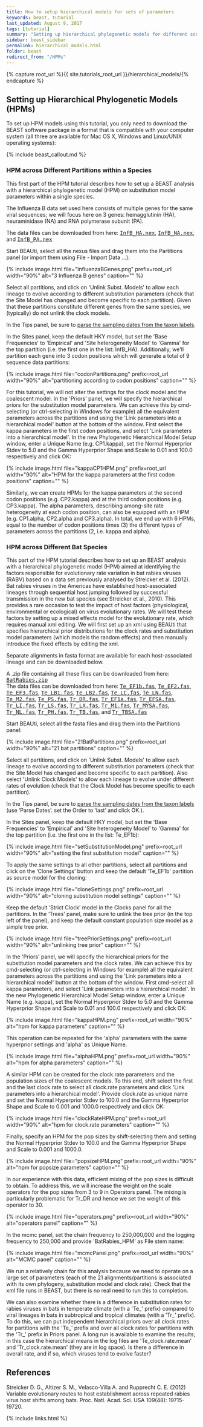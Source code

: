 ```yaml
---
title: How to setup hierarchical models for sets of parameters
keywords: beast, tutorial
last_updated: August 9, 2017
tags: [tutorial]
summary: "Setting up hierarchical phylogenetic models for different scenarios."
sidebar: beast_sidebar
permalink: hierarchical_models.html
folder: beast
redirect_from: "/HPMs"
---
```


{% capture root_url %}{{ site.tutorials_root_url }}/hierarchical_models/{% endcapture %}

## Setting up Hierarchical Phylogenetic Models (HPMs)

To set up HPM models using this tutorial, you only need to download the BEAST software package in a format that is compatible with your computer system (all three are available for Mac OS X, Windows and Linux/UNIX operating systems):

{% include beast_callout.md %}

### HPM across Different Partitions within a Species

This first part of the HPM tutorial describes how to set up a BEAST analysis with a hierarchical phylogenetic model (HPM) on substitution model parameters within a single species.

The Influenza B data set used here consists of multiple genes for the same viral sequences; we will focus here on 3 genes: hemagglutinin (HA), neuraminidase (NA) and RNA polymerase subunit (PA).

<div class="alert alert-success" role="alert"><i class="fa fa-download fa-lg"></i> 
The data files can be downloaded from here:
<a href="{{ root_url }}files/InfB_HA.nex"><samp>InfB_HA.nex</samp></a>, 
<a href="{{ root_url }}files/InfB_NA.nex"><samp>InfB_NA.nex</samp></a>, and 
<a href="{{ root_url }}files/InfB_PA.nex"><samp>InfB_PA.nex</samp></a>
</div>

Start BEAUti, select all the nexus files and drag them into the Partitions panel (or import them using File - Import Data ...):

{% include image.html file="InfluenzaBGenes.png" prefix=root_url width="90%" alt="3 Influenza B genes" caption="" %}

Select all partitions, and click on 'Unlink Subst. Models' to allow each lineage to evolve according to different substitution parameters (check that the Site Model has changed and become specific to each partition). 
Given that these partitions constitute different genes from the same species, we (typically) do not unlink the clock models.

In the Tips panel, be sure to [parse the sampling dates from the taxon labels](tip_dates).

In the Sites panel, keep the default HKY model, but set the 'Base Frequencies' to 'Empirical' and 'Site heterogeneity Model' to 'Gamma' for the top partition (i.e. the first one in the list: InfB_HA).
Additionally, we'll partition each gene into 3 codon positions which will generate a total of 9 sequence data partitions:

{% include image.html file="codonPartitions.png" prefix=root_url width="90%" alt="partitioning according to codon positions" caption="" %}

For this tutorial, we will not alter the settings for the clock model and the coalescent model.
In the 'Priors' panel, we will specify the hierarchical priors for the substitution model parameters. 
We can achieve this by cmd-selecting (or ctrl-selecting in Windows for example) all the equivalent parameters across the partitions and using the 'Link parameters into a hierarchical model' button at the bottom of the window. 
First select the kappa parameters in the first codon positions, and select 'Link parameters into a hierarchical model'. 
In the new Phylogenetic Hierarchical Model Setup window, enter a Unique Name (e.g. CP1.kappa), set the Normal Hyperprior Stdev to 5.0 and the Gamma Hyperprior Shape and Scale to 0.01 and 100.0 respectively and click OK:

{% include image.html file="kappaCP1HPM.png" prefix=root_url width="90%" alt="HPM for the kappa parameters at the first codon positions" caption="" %}

Similarly, we can create HPMs for the kappa parameters at the second codon positions (e.g. CP2.kappa) and at the third codon positions (e.g. CP3.kappa).
The alpha parameters, describing among-site rate heterogeneity at each codon position, can also be equipped with an HPM (e.g. CP1.alpha, CP2.alpha and CP3.alpha).
In total, we end up with 6 HPMs, equal to the number of codon positions times (3) the different types of parameters across the partitions (2, i.e. kappa and alpha).


### HPM across Different Bat Species

This part of the HPM tutorial describes how to set up an BEAST analysis with a hierarchical phylogenetic model (HPM) aimed at identifying the factors responsible for evolutionary rate variation in bat rabies viruses (RABV) based on a data set previously analysed by Streicker et al. (2012). 
Bat rabies viruses in the Americas have established host-associated lineages through sequential host jumping followed by successful transmission in the new bat species (see Streicker et al., 2010). 
This provides a rare occasion to test the impact of host factors (physiological, environmental or ecological) on virus evolutionary rates. 
We will test these factors by setting up a mixed effects model for the evolutionary rate, which requires manual xml editing. 
We will first set up an xml using BEAUti that specifies hierarchical prior distributions for the clock rates and substitution model parameters (which models the random effects) and then manually introduce the fixed effects by editing the xml.

Separate alignments in fasta format are available for each host-associated lineage and can be downloaded below. 
<div class="alert alert-success" role="alert"><i class="fa fa-download fa-lg"></i> 
A .zip file containing all these files can be downloaded from here:
<a href="{{ root_url }}files/BatRabies.zip"><samp>BatRabies.zip</samp></a>
</div>

<div class="alert alert-success" role="alert"><i class="fa fa-download fa-lg"></i> 
The data files can be downloaded from here:
<a href="{{ root_url }}files/Te_EF1b.fas"><samp>Te_EF1b.fas</samp></a>, 
<a href="{{ root_url }}files/Te_EF2.fas"><samp>Te_EF2.fas</samp></a>, 
<a href="{{ root_url }}files/Te_EF3.fas"><samp>Te_EF3.fas</samp></a>, 
<a href="{{ root_url }}files/Te_LB1.fas"><samp>Te_LB1.fas</samp></a>, 
<a href="{{ root_url }}files/Te_LB2.fas"><samp>Te_LB2.fas</samp></a>, 
<a href="{{ root_url }}files/Te_LC.fas"><samp>Te_LC.fas</samp></a>, 
<a href="{{ root_url }}files/Te_LN.fas"><samp>Te_LN.fas</samp></a>,
<a href="{{ root_url }}files/Te_M2.fas"><samp>Te_M2.fas</samp></a>,
<a href="{{ root_url }}files/Te_PS.fas"><samp>Te_PS.fas</samp></a>,
<a href="{{ root_url }}files/Tr_DR.fas"><samp>Tr_DR.fas</samp></a>,
<a href="{{ root_url }}files/Tr_EF1a.fas"><samp>Tr_EF1a.fas</samp></a>, 
<a href="{{ root_url }}files/Tr_EFSA.fas"><samp>Tr_EFSA.fas</samp></a>,
<a href="{{ root_url }}files/Tr_LI.fas"><samp>Tr_LI.fas</samp></a>,
<a href="{{ root_url }}files/Tr_LS.fas"><samp>Tr_LS.fas</samp></a>,
<a href="{{ root_url }}files/Tr_LX.fas"><samp>Tr_LX.fas</samp></a>,
<a href="{{ root_url }}files/Tr_M1.fas"><samp>Tr_M1.fas</samp></a>,
<a href="{{ root_url }}files/Tr_MYSA.fas"><samp>Tr_MYSA.fas</samp></a>,
<a href="{{ root_url }}files/Tr_NL.fas"><samp>Tr_NL.fas</samp></a>,
<a href="{{ root_url }}files/Tr_PH.fas"><samp>Tr_PH.fas</samp></a>,
<a href="{{ root_url }}files/Tr_TB.fas"><samp>Tr_TB.fas</samp></a>, and
<a href="{{ root_url }}files/Tr_TBSA.fas"><samp>Tr_TBSA.fas</samp></a>
</div>

Start BEAUti, select all the fasta files and drag them into the Partitions panel:

{% include image.html file="21BatPartitions.png" prefix=root_url width="90%" alt="21 bat partitions" caption="" %}

Select all partitions, and click on 'Unlink Subst. Models' to allow each lineage to evolve according to different substitution parameters (check that the Site Model has changed and become specific to each partition). 
Also select 'Unlink Clock Models' to allow each lineage to evolve under different rates of evolution (check that the Clock Model has become specific to each partition).

In the Tips panel, be sure to [parse the sampling dates from the taxon labels](tip_dates) (use ‘Parse Dates’. set the Order to ‘last’ and click OK.).

In the Sites panel, keep the default HKY model, but set the 'Base Frequencies' to 'Empirical' and 'Site heterogeneity Model' to 'Gamma' for the top partition (i.e. the first one in the list: Te_EF1b):

{% include image.html file="setSubstitutionModel.png" prefix=root_url width="90%" alt="setting the first substitution model" caption="" %}

To apply the same settings to all other partitions, select all partitions and click on the ‘Clone Settings’ button and keep the default 'Te_EF1b' partition as source model for the cloning:

{% include image.html file="cloneSettings.png" prefix=root_url width="90%" alt="cloning substitution model settings" caption="" %}

Keep the default ‘Strict Clock’ model in the Clocks panel for all the partitions.
In the ‘Trees’ panel, make sure to unlink the tree prior (in the top left of the panel), and keep the default constant population size model as a simple tree prior.

{% include image.html file="treePriorSettings.png" prefix=root_url width="90%" alt="unlinking tree prior" caption="" %}

In the 'Priors' panel, we will specify the hierarchical priors for the substitution model parameters and the clock rates. 
We can achieve this by cmd-selecting (or ctrl-selecting in Windows for example) all the equivalent parameters across the partitions and using the 'Link parameters into a hierarchical model' button at the bottom of the window. 
First cmd-select all kappa parameters, and select 'Link parameters into a hierarchical model'. 
In the new Phylogenetic Hierarchical Model Setup window, enter a Unique Name (e.g. kappa), set the Normal Hyperprior Stdev to 5.0 and the Gamma Hyperprior Shape and Scale to 0.01 and 100.0 respectively and click OK:

{% include image.html file="kappaHPM.png" prefix=root_url width="90%" alt="hpm for kappa parameters" caption="" %}

This operation can be repeated for the 'alpha' parameters with the same hyperprior settings and 'alpha' as Unique Name.

{% include image.html file="alphaHPM.png" prefix=root_url width="90%" alt="hpm for alpha parameters" caption="" %}

A similar HPM can be created for the clock.rate parameters and the population sizes of the coalescent models.
To this end, shift select the first and the last clock.rate to select all clock.rate parameters and click 'Link parameters into a hierarchical model'. 
Provide clock.rate as unique name and set the Normal Hyperprior Stdev to 100.0 and the Gamma Hyperprior Shape and Scale to 0.001 and 1000.0 respectively and click OK:

{% include image.html file="clockRateHPM.png" prefix=root_url width="90%" alt="hpm for clock.rate parameters" caption="" %}

Finally, specify an HPM for the pop sizes by shift-selecting them and setting the Normal Hyperprior Stdev to 100.0 and the Gamma Hyperprior Shape and Scale to 0.001 and 1000.0.

{% include image.html file="popsizeHPM.png" prefix=root_url width="90%" alt="hpm for popsize parameters" caption="" %}

In our experience with this data, efficient mixing of the pop sizes is difficult to obtain. 
To address this, we will increase the weight on the scale operators for the pop sizes from 3 to 9 in Operators panel. 
The mixing is particularly problematic for Tr_DR and hence we set the weight of this operator to 30.

{% include image.html file="operators.png" prefix=root_url width="90%" alt="operators panel" caption="" %}

In the mcmc panel, set the chain frequency to 250,000,000 and the logging frequency to 250,000 and provide 'BatRabies_HPM' as File stem name:

{% include image.html file="mcmcPanel.png" prefix=root_url width="90%" alt="MCMC panel" caption="" %}

We run a relatively chain for this analysis because we need to operate on a large set of parameters (each of the 21 alignments/partitions is associated with its own phylogeny, substitution model and clock rate). 
Check that the xml file runs in BEAST, but there is no real need to run this to completion.

We can also examine whether there is a difference in substitution rates for rabies viruses in bats in temperate climate (with a 'Te_' prefix) compared to viral lineages in bats in subtropical and tropical climates (with a 'Tr_' prefix). 
To do this, we can put independent hierarchical priors over all clock rates for partitions with the 'Te_' prefix and over all clock rates for partitions with the 'Tr_' prefix in Priors panel. 
A long run is available to examine the results; in this case the hierarchical means in the log files are 'Te_clock.rate.mean' and 'Tr_clock.rate.mean' (they are in log space). 
Is there a difference in overall rate, and if so, which viruses tend to evolve faster?


## References

Streicker D. G., Altizer S. M., Velasco-Villa A. and Rupprecht C. E. (2012) Variable evolutionary routes to host establishment across repeated rabies virus host shifts among bats. Proc. Natl. Acad. Sci. USA 109(48): 19715-19720.

{% include links.html %}
